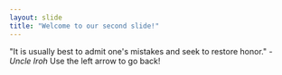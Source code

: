 ```yaml
---
layout: slide
title: "Welcome to our second slide!"
---
```

"It is usually best to admit one's mistakes and seek to restore honor." - *Uncle Iroh*
Use the left arrow to go back!
